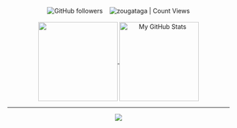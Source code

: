 <div align="center">
  
<img alt="GitHub followers" src="https://img.shields.io/github/followers/zougataga?style=social"> &nbsp;&nbsp; <img alt="zougataga | Count Views" src="https://enemo786q3svfle.m.pipedream.net" />  
  <br>
  <a href="https://github.com/zougataga">
    <img align="center" src="https://camo.githubusercontent.com/e6523a0977782a7642688345923546279d6e84615dc84af456041ecb4bd88ba3/68747470733a2f2f6769746875622d726561646d652d73746174732e76657263656c2e6170702f6170692f746f702d6c616e67732f3f757365726e616d653d7a6f75676174616761266c61796f75743d636f6d70616374266c616e67735f636f756e743d38267468656d653d6461726b" height="180px" data-canonical-src="https://github-readme-stats.vercel.app/api/top-langs/?username=zougataga&amp;layout=compact&amp;langs_count=8&amp;theme=dark" style="max-width: 100%;">
  </a>
  <a href="https://github.com/zougataga">
    <img align="center" src="https://camo.githubusercontent.com/9491d83dd2f01711a6db1a935a6d9249994416687fa7408987aa063d37bcd57f/68747470733a2f2f6769746875622d726561646d652d73746174732e76657263656c2e6170702f6170693f757365726e616d653d7a6f7567617461676126636f756e745f707269766174653d747275652673686f775f69636f6e733d74727565267468656d653d6461726b" alt="My GitHub Stats" height="180px" data-canonical-src="https://github-readme-stats.vercel.app/api?username=zougataga&amp;count_private=true&amp;show_icons=true&amp;theme=dark" style="max-width: 100%;">
  </a>
     <hr/>
   <img src="https://i.pinimg.com/originals/4d/39/47/4d39476c3627185a382d08fc56afb636.gif" autplay>

</div>
